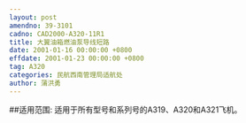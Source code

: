 ```yaml
---
layout: post
amendno: 39-3101
cadno: CAD2000-A320-11R1
title: 大翼油箱燃油泵导线短路
date: 2001-01-16 00:00:00 +0800
effdate: 2001-01-23 00:00:00 +0800
tag: A320
categories: 民航西南管理局适航处
author: 蒲洪勇
---
```


##适用范围:
适用于所有型号和系列号的A319、A320和A321飞机。

